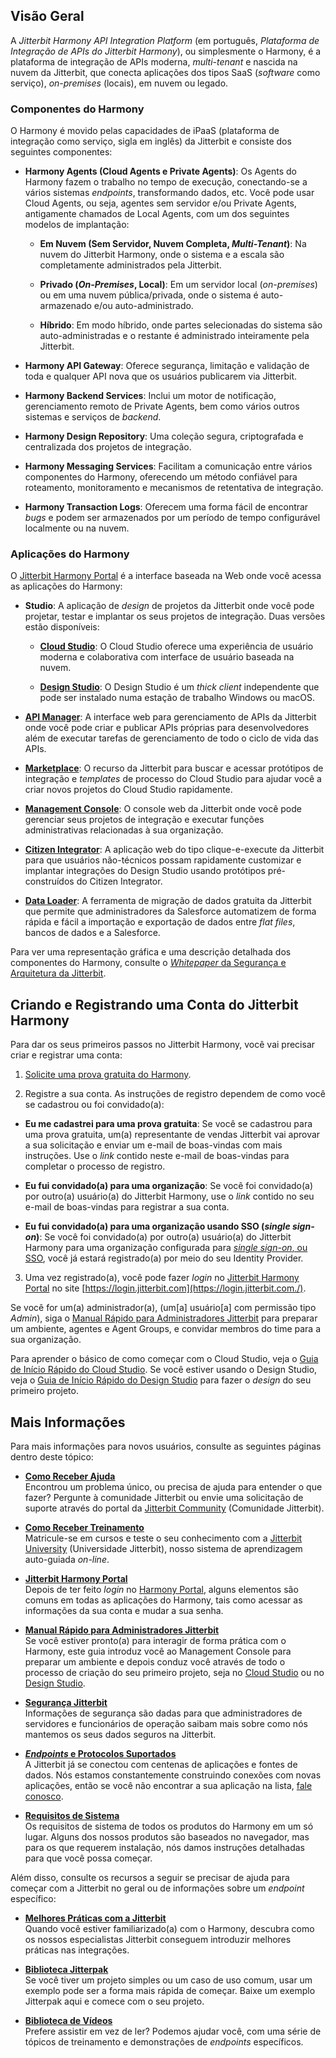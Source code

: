[//]: # (Primeiros Passos)
[//]: # (This is a translation of Version 54, published on February 4, 2022.)

## Visão Geral

A *Jitterbit Harmony API Integration Platform* (em português,
*Plataforma de Integração de APIs do Jitterbit Harmony*), ou
simplesmente o Harmony, é a plataforma de integração de APIs moderna,
*multi-tenant* e nascida na nuvem da Jitterbit, que conecta aplicações
dos tipos SaaS (*software* como serviço), *on-premises* (locais), em
nuvem ou legado.

### Componentes do Harmony

O Harmony é movido pelas capacidades de iPaaS (plataforma de integração
como serviço, sigla em inglês) da Jitterbit e consiste dos seguintes
componentes:

-   **Harmony Agents (Cloud Agents e Private Agents)**: Os Agents do
    Harmony fazem o trabalho no tempo de execução, conectando-se a
    vários sistemas *endpoints*, transformando dados, etc. Você pode
    usar Cloud Agents, ou seja, agentes sem servidor e/ou Private
    Agents, antigamente chamados de Local Agents, com um dos seguintes
    modelos de implantação:

    -   **Em Nuvem (Sem Servidor, Nuvem Completa, *Multi-Tenant*)**: Na
        nuvem do Jitterbit Harmony, onde o sistema e a escala são
        completamente administrados pela Jitterbit.

    -   **Privado (*On-Premises*, Local)**: Em um servidor local
        (*on-premises*) ou em uma nuvem pública/privada, onde o
        sistema é auto-armazenado e/ou auto-administrado.

    -   **Híbrido**: Em modo híbrido, onde partes selecionadas do
        sistema são auto-administradas e o restante é administrado
        inteiramente pela Jitterbit.

-   **Harmony API Gateway**: Oferece segurança, limitação e validação de
    toda e qualquer API nova que os usuários publicarem via Jitterbit.

-   **Harmony Backend Services**: Inclui um motor de notificação,
    gerenciamento remoto de Private Agents, bem como vários outros
    sistemas e serviços de *backend*.

-   **Harmony Design Repository**: Uma coleção segura, criptografada e
    centralizada dos projetos de integração.

-   **Harmony Messaging Services**: Facilitam a comunicação entre vários
    componentes do Harmony, oferecendo um método confiável para
    roteamento, monitoramento e mecanismos de retentativa de
    integração.

-   **Harmony Transaction Logs**: Oferecem uma forma fácil de encontrar
    *bugs* e podem ser armazenados por um período de tempo
    configurável localmente ou na nuvem.

### Aplicações do Harmony

O [Jitterbit Harmony Portal](https://success.jitterbit.com/display/DOC/Jitterbit+Harmony+Portal) é a interface baseada na Web onde você
acessa as aplicações do Harmony:

-   **Studio**: A aplicação de *design* de projetos da Jitterbit onde
    você pode projetar, testar e implantar os seus projetos de
    integração. Duas versões estão disponíveis:

    -   **[Cloud Studio](https://success.jitterbit.com/display/CS/Cloud+Studio)**: O Cloud Studio oferece uma experiência
        de usuário moderna e colaborativa com interface de usuário
        baseada na nuvem.

    -   **[Design Studio](https://success.jitterbit.com/display/DOC/Design+Studio)**: O Design Studio é um *thick client*
        independente que pode ser instalado numa estação de trabalho
        Windows ou macOS.

-   **[API Manager](https://success.jitterbit.com/display/DOC/API+Manager)**: A interface web para gerenciamento de APIs
    da Jitterbit onde você pode criar e publicar APIs próprias para
    desenvolvedores além de executar tarefas de gerenciamento de todo
    o ciclo de vida das APIs.

-   **[Marketplace](https://success.jitterbit.com/display/DOC/Marketplace)**: O recurso da Jitterbit para buscar e acessar
    protótipos de integração e *templates* de processo do Cloud Studio
    para ajudar você a criar novos projetos do Cloud Studio
    rapidamente.

-   **[Management Console](https://success.jitterbit.com/display/DOC/Management+Console)**: O console web da Jitterbit onde você
    pode gerenciar seus projetos de integração e executar funções
    administrativas relacionadas à sua organização.

-   **[Citizen Integrator](https://success.jitterbit.com/display/DOC/Citizen+Integrator)**: A aplicação web do tipo
    clique-e-execute da Jitterbit para que usuários não-técnicos
    possam rapidamente customizar e implantar integrações do Design
    Studio usando protótipos pré-construídos do Citizen Integrator.

-   **[Data Loader](https://success.jitterbit.com/display/DOC/Data+Loader)**: A ferramenta de migração de dados gratuita
    da Jitterbit que permite que administradores da Salesforce
    automatizem de forma rápida e fácil a importação e exportação de
    dados entre *flat files*, bancos de dados e a Salesforce.

Para ver uma representação gráfica e uma descrição detalhada dos
componentes do Harmony, consulte o [*Whitepaper* da Segurança e
Arquitetura da Jitterbit](https://success.jitterbit.com/display/DOC/Jitterbit+Security+and+Architecture+White+Paper).


## Criando e Registrando uma Conta do Jitterbit Harmony

Para dar os seus primeiros passos no Jitterbit Harmony, você vai
precisar criar e registrar uma conta:

1.  <a
    href="https://info.jitterbit.com/Harmony-Trial_Request-your-Trial_smart.html"
    class="external-link" rel="nofollow">Solicite uma prova gratuita do Harmony</a>.

2.  Registre a sua conta. As instruções de registro dependem de como
    você se cadastrou ou foi convidado(a):

-   **Eu me cadastrei para uma prova gratuita**: Se você se cadastrou
    para uma prova gratuita, um(a) representante de vendas Jitterbit
    vai aprovar a sua solicitação e enviar um e-mail de boas-vindas
    com mais instruções. Use o *link* contido neste e-mail de
    boas-vindas para completar o processo de registro.

-   **Eu fui convidado(a) para uma organização**: Se você foi
    convidado(a) por outro(a) usuário(a) do Jitterbit Harmony, use o
    *link* contido no seu e-mail de boas-vindas para registrar a sua
    conta.

-   **Eu fui convidado(a) para uma organização usando SSO (*single
    sign-on*)**: Se você foi convidado(a) por outro(a) usuário(a) do
    Jitterbit Harmony para uma organização configurada para [*single
    sign-on*, ou SSO](https://success.jitterbit.com/display/DOC/Single+Sign-On), você já estará registrado(a) por meio do seu
    Identity Provider.

3.  Uma vez registrado(a), você pode fazer *login* no [Jitterbit
    Harmony Portal](https://success.jitterbit.com/display/DOC/Jitterbit+Harmony+Portal) no site
    [https://login.jitterbit.com](https://login.jitterbit.com./).

Se você for um(a) administrador(a), (um\[a\] usuário\[a\] com permissão
tipo *Admin*), siga o [Manual Rápido para Administradores
Jitterbit](https://success.jitterbit.com/display/DOC/Jitterbit+Admin+Quick+Start+Tutorial) para preparar um ambiente, agentes e Agent Groups, e
convidar membros do time para a sua organização.

Para aprender o básico de como começar com o Cloud Studio, veja o
<a
href="https://success.jitterbit.comhttps://success.jitterbit.com/display/CS/Cloud+Studio+Quick+Start+Guide"
rel="nofollow">Guia de Início Rápido do Cloud Studio</a>. Se você estiver usando o
Design Studio, veja o <a
href="https://success.jitterbit.comhttps://success.jitterbit.com/display/DOC/Design+Studio+Quick+Start+Guide"
rel="nofollow">Guia de Início Rápido do Design Studio</a> para
fazer o *design* do seu primeiro projeto.


## Mais Informações

Para mais informações para novos usuários, consulte as seguintes páginas
dentro deste tópico:

-   **[Como Receber Ajuda](https://success.jitterbit.com/display/DOC/Getting+Support)**<br>
    Encontrou um problema único, ou precisa de ajuda para entender o que
    fazer? Pergunte à comunidade Jitterbit ou envie uma solicitação de
    suporte através do portal da <a href="https://community.jitterbit.com/s/" class="external-link"
    rel="nofollow">Jitterbit Community</a> (Comunidade
    Jitterbit).

-   **[Como Receber Treinamento](https://success.jitterbit.com/display/DOC/Getting+Training)**<br>
    Matricule-se em cursos e teste o seu conhecimento com a <a href="https://university.jitterbit.com/" class="external-link"
    rel="nofollow">Jitterbit
    University</a> (Universidade Jitterbit), nosso sistema de aprendizagem
    auto-guiada *on-line*.

-   **[Jitterbit Harmony Portal](https://success.jitterbit.com/display/DOC/Jitterbit+Harmony+Portal)**<br>
    Depois de ter feito *login* no <a href="https://login.jitterbit.com" class="external-link"
    rel="nofollow">Harmony Portal</a>, alguns elementos
    são comuns em todas as aplicações do Harmony, tais como acessar as
    informações da sua conta e mudar a sua senha.

-   **[Manual Rápido para Administradores Jitterbit](https://success.jitterbit.com/display/DOC/Jitterbit+Admin+Quick+Start+Tutorial)**<br>
    Se você estiver pronto(a) para interagir de forma prática com o
    Harmony, este guia introduz você ao Management Console para preparar
    um ambiente e depois conduz você através de todo o processo de criação
    do seu primeiro projeto, seja no [Cloud Studio](https://success.jitterbit.com/display/CS/Cloud+Studio) ou no [Design
    Studio](https://success.jitterbit.com/display/DOC/Design+Studio).

-   **[Segurança Jitterbit](https://success.jitterbit.com/display/DOC/Jitterbit+Security)**<br>
    Informações de segurança são dadas para que administradores de
    servidores e funcionários de operação saibam mais sobre como nós
    mantemos os seus dados seguros na Jitterbit.

-   **[*Endpoints* e Protocolos Suportados](https://success.jitterbit.com/display/DOC/Supported+Endpoints+and+Protocols)**<br>
    A Jitterbit já se conectou com centenas de aplicações e fontes de
    dados. Nós estamos constantemente construindo conexões com novas
    aplicações, então se você não encontrar a sua aplicação na lista,
    <a href="https://www.jitterbit.com/contact/" class="external-link"
    rel="nofollow">fale conosco</a>.

-   **[Requisitos de Sistema](https://success.jitterbit.com/display/DOC/System+Requirements)**<br>
    Os requisitos de sistema de todos os produtos do Harmony em um só
    lugar. Alguns dos nossos produtos são baseados no navegador, mas para
    os que requerem instalação, nós damos instruções detalhadas para que
    você possa começar.

Além disso, consulte os recursos a seguir se precisar de ajuda para
começar com a Jitterbit no geral ou de informações sobre um *endpoint*
específico:

-   **[Melhores Práticas com a Jitterbit](https://success.jitterbit.com/display/DOC/Best+Practices+with+Jitterbit)**<br>
    Quando você estiver familiarizado(a) com o Harmony, descubra como os
    nossos especialistas Jitterbit conseguem introduzir melhores práticas
    nas integrações.

-   **[Biblioteca Jitterpak](https://success.jitterbit.com/display/DOC/Jitterpak+Library)**<br>
    Se você tiver um projeto simples ou um caso de uso comum, usar um
    exemplo pode ser a forma mais rápida de começar. Baixe um exemplo
    Jitterpak aqui e comece com o seu projeto.

-   **[Biblioteca de Vídeos](https://success.jitterbit.com/display/DOC/Video+Library)**<br>
    Prefere assistir em vez de ler? Podemos ajudar você, com uma série de
    tópicos de treinamento e demonstrações de *endpoints* específicos.
